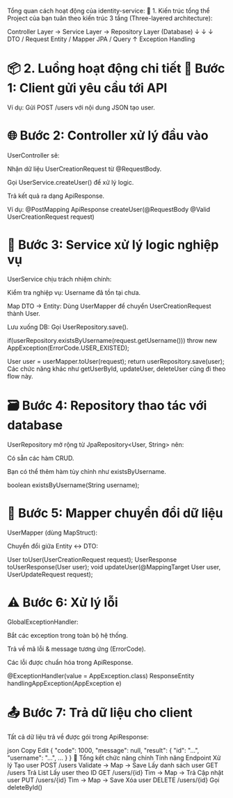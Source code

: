 Tổng quan cách hoạt động của identity-service:
🧱 1. Kiến trúc tổng thể
Project của bạn tuân theo kiến trúc 3 tầng (Three-layered architecture):

Controller Layer  →  Service Layer  →  Repository Layer (Database)
        ↓                     ↓                 ↓
     DTO / Request      Entity / Mapper     JPA / Query
        ↑
  Exception Handling
  
📦 2. Luồng hoạt động chi tiết
🧩 Bước 1: Client gửi yêu cầu tới API
=
Ví dụ: Gửi POST /users với nội dung JSON tạo user.


🌐 Bước 2: Controller xử lý đầu vào
=
UserController sẽ:

Nhận dữ liệu UserCreationRequest từ @RequestBody.

Gọi UserService.createUser() để xử lý logic.

Trả kết quả ra dạng ApiResponse<User>.

Ví dụ:
@PostMapping
ApiResponse<User> createUser(@RequestBody @Valid UserCreationRequest request)


🔧 Bước 3: Service xử lý logic nghiệp vụ
=
UserService chịu trách nhiệm chính:

Kiểm tra nghiệp vụ: Username đã tồn tại chưa.

Map DTO → Entity: Dùng UserMapper để chuyển UserCreationRequest thành User.

Lưu xuống DB: Gọi UserRepository.save().


if(userRepository.existsByUsername(request.getUsername()))
    throw new AppException(ErrorCode.USER_EXISTED);

User user = userMapper.toUser(request);
return userRepository.save(user);
Các chức năng khác như getUserById, updateUser, deleteUser cũng đi theo flow này.


🗃️ Bước 4: Repository thao tác với database
=
UserRepository mở rộng từ JpaRepository<User, String> nên:

Có sẵn các hàm CRUD.

Bạn có thể thêm hàm tùy chỉnh như existsByUsername.

boolean existsByUsername(String username);


🔄 Bước 5: Mapper chuyển đổi dữ liệu
=
UserMapper (dùng MapStruct):

Chuyển đổi giữa Entity ↔ DTO:

User toUser(UserCreationRequest request);
UserResponse toUserResponse(User user);
void updateUser(@MappingTarget User user, UserUpdateRequest request);


⚠️ Bước 6: Xử lý lỗi
=
GlobalExceptionHandler:

Bắt các exception trong toàn bộ hệ thống.

Trả về mã lỗi & message tương ứng (ErrorCode).

Các lỗi được chuẩn hóa trong ApiResponse.

@ExceptionHandler(value = AppException.class)
ResponseEntity<ApiResponse> handlingAppException(AppException e)


📤 Bước 7: Trả dữ liệu cho client
=
Tất cả dữ liệu trả về được gói trong ApiResponse<T>:

json
Copy
Edit
{
  "code": 1000,
  "message": null,
  "result": {
    "id": "...",
    "username": "...",
    ...
  }
}
🧠 Tổng kết chức năng chính
Tính năng	Endpoint	Xử lý
Tạo user	POST /users	Validate → Map → Save
Lấy danh sách user	GET /users	Trả List<User>
Lấy user theo ID	GET /users/{id}	Tìm → Map → Trả
Cập nhật user	PUT /users/{id}	Tìm → Map → Save
Xóa user	DELETE /users/{id}	Gọi deleteById()
